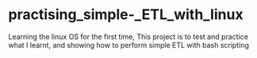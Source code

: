 # practising_simple-_ETL_with_linux
Learning the linux OS for the first time, This project is to test and practice what I learnt, and showing how to perform simple ETL with bash scripting
